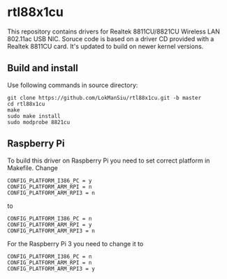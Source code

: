 # rtl88x1cu
This repository contains drivers for Realtek 8811CU/8821CU Wireless LAN 802.11ac USB NIC. Soruce code is based on a driver CD provided with a Realtek 8811CU card. It's updated to build on newer kernel versions.

## Build and install
Use following commands in source directory:
```
git clone https://github.com/LokManSiu/rtl88x1cu.git -b master
cd rtl88x1cu
make
sudo make install
sudo modprobe 8821cu
```
## Raspberry Pi
To build this driver on Raspberry Pi you need to set correct platform in Makefile.
Change
```
CONFIG_PLATFORM_I386_PC = y
CONFIG_PLATFORM_ARM_RPI = n
CONFIG_PLATFORM_ARM_RPI3 = n
```
to
```
CONFIG_PLATFORM_I386_PC = n
CONFIG_PLATFORM_ARM_RPI = y
CONFIG_PLATFORM_ARM_RPI3 = n
```
For the Raspberry Pi 3 you need to change it to
```
CONFIG_PLATFORM_I386_PC = n
CONFIG_PLATFORM_ARM_RPI = n
CONFIG_PLATFORM_ARM_RPI3 = y
```
